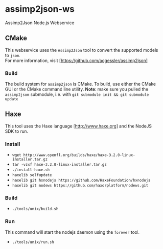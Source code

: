 assimp2json-ws
========

Assimp2Json Node.js Webservice

## CMake
This webservice uses the `Assimp2Json` tool to convert the supported models to `json`.  
For more information, visit [https://github.com/acgessler/assimp2json]  

### Build  
The build system for `assimp2json` is CMake. To build, use either the CMake GUI or the CMake command line utility. __Note__: make sure you pulled the `assimp2json` submodule, i.e. with `git submodule init && git submodule update`

## Haxe
This tool uses the Haxe language [http://www.haxe.org] and the NodeJS SDK to run. 

### Install
* `wget http://www.openfl.org/builds/haxe/haxe-3.2.0-linux-installer.tar.gz`
* `tar -vzxf haxe-3.2.0-linux-installer.tar.gz`
* `./install-haxe.sh`
* `haxelib selfupdate`
* `haxelib git hxnodejs https://github.com/HaxeFoundation/hxnodejs`
* `haxelib git nodews https://github.com/haxorplatform/nodews.git`

### Build  
* `./tools/unix/build.sh`

### Run
This command will start the nodejs daemon using the `forever` tool.  
* `./tools/unix/run.sh`
